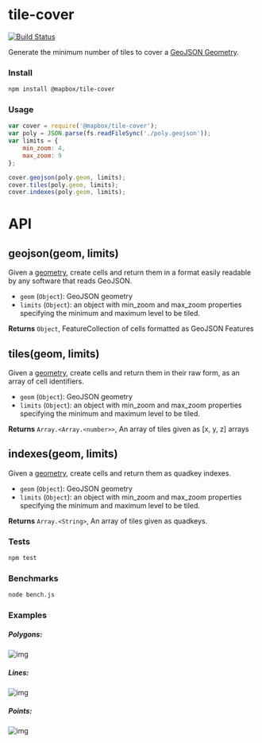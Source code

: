 tile-cover
==========

[![Build Status](https://travis-ci.org/mapbox/tile-cover.svg?branch=master)](https://travis-ci.org/mapbox/tile-cover)

Generate the minimum number of tiles to cover a [GeoJSON Geometry](http://geojson.org/geojson-spec.html#geometry-objects).

### Install

```bash
npm install @mapbox/tile-cover
```

### Usage

```js
var cover = require('@mapbox/tile-cover');
var poly = JSON.parse(fs.readFileSync('./poly.geojson'));
var limits = {
  	min_zoom: 4,
  	max_zoom: 9
};

cover.geojson(poly.geom, limits);
cover.tiles(poly.geom, limits);
cover.indexes(poly.geom, limits);
```

# API

## geojson(geom, limits)

Given a [geometry](http://geojson.org/geojson-spec.html#geometry-objects), create cells and return them in a format easily readable by any software that reads GeoJSON.

* `geom` (`Object`): GeoJSON geometry
* `limits` (`Object`): an object with min_zoom and max_zoom properties specifying the minimum and maximum level to be tiled.

**Returns** `Object`, FeatureCollection of cells formatted as GeoJSON Features
## tiles(geom, limits)

Given a [geometry](http://geojson.org/geojson-spec.html#geometry-objects), create cells and return them in their raw form, as an array of cell identifiers.

* `geom` (`Object`): GeoJSON geometry
* `limits` (`Object`): an object with min_zoom and max_zoom properties specifying the minimum and maximum level to be tiled.

**Returns** `Array.<Array.<number>>`, An array of tiles given as [x, y, z] arrays
## indexes(geom, limits)

Given a [geometry](http://geojson.org/geojson-spec.html#geometry-objects), create cells and return them as quadkey indexes.

* `geom` (`Object`): GeoJSON geometry
* `limits` (`Object`): an object with min_zoom and max_zoom properties specifying the minimum and maximum level to be tiled.

**Returns** `Array.<String>`, An array of tiles given as quadkeys.

### Tests

```bash
npm test
```

### Benchmarks

```bash
node bench.js
```

### Examples

##### Polygons:

![img](https://dl.dropbox.com/s/48cj16fvt8nyh3o/Screenshot%202014-08-06%2013.34.12.png)

##### Lines:

![img](https://dl.dropbox.com/s/u32bq56adqwhpyy/Screenshot%202014-08-06%2013.30.31.png)

##### Points:

![img](https://dl.dropbox.com/s/7kkmmm8owg1ezb0/Screenshot%202014-08-06%2014.02.01.png)
